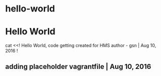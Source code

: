 # hello-world
# Hello World
cat <<!
Hello World, code getting created for HMS
author - gsn | Aug 10, 2016
!

## adding placeholder vagrantfile | Aug 10, 2016
